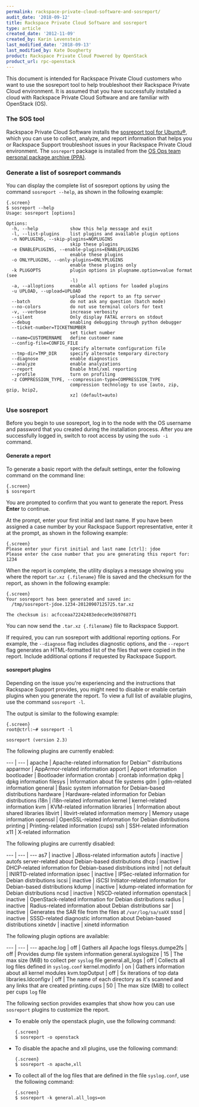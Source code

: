 ```yaml
---
permalink: rackspace-private-cloud-software-and-sosreport/
audit_date: '2018-09-12'
title: Rackspace Private Cloud Software and sosreport
type: article
created_date: '2012-11-09'
created_by: Karin Levenstein
last_modified_date: '2018-09-13'
last_modified_by: Kate Dougherty
product: Rackspace Private Cloud Powered by OpenStack
product_url: rpc-openstack
---
```


This document is intended for Rackspace Private Cloud customers who want
to use the sosreport tool to help troubleshoot their Rackspace Private
Cloud environment. It is assumed that you have successfully installed a cloud
with Rackspace Private Cloud Software and are familiar with OpenStack
(OS).

### The SOS tool

Rackspace Private Cloud Software installs the [sosreport tool for
Ubuntu&reg;](https://github.com/sosreport/sosreport), which you can use
to collect, analyze, and report information that helps you or Rackspace
Support troubleshoot issues in your Rackspace Private Cloud environment.
The `sosreport` package is installed from the [OS Ops team
personal package archive
(PPA)](https://launchpad.net/~osops-packaging/+archive/ppa).

### Generate a list of sosreport commands

You can display the complete list of sosreport options by using the command
`sosreport --help`, as shown in the following example:

    {.screen}
    $ sosreport --help
    Usage: sosreport [options]

    Options:
      -h, --help            show this help message and exit
      -l, --list-plugins    list plugins and available plugin options
      -n NOPLUGINS, --skip-plugins=NOPLUGINS
                            skip these plugins
      -e ENABLEPLUGINS, --enable-plugins=ENABLEPLUGINS
                            enable these plugins
      -o ONLYPLUGINS, --only-plugins=ONLYPLUGINS
                            enable these plugins only
      -k PLUGOPTS           plugin options in plugname.option=value format (see
                            -l)
      -a, --alloptions      enable all options for loaded plugins
      -u UPLOAD, --upload=UPLOAD
                            upload the report to an ftp server
      --batch               do not ask any question (batch mode)
      --no-colors           do not use terminal colors for text
      -v, --verbose         increase verbosity
      --silent              Only display FATAL errors on stdout
      --debug               enabling debugging through python debugger
      --ticket-number=TICKETNUMBER
                            set ticket number
      --name=CUSTOMERNAME   define customer name
      --config-file=CONFIG_FILE
                            specify alternate configuration file
      --tmp-dir=TMP_DIR     specify alternate temporary directory
      --diagnose            enable diagnostics
      --analyze             enable analyzations
      --report              Enable html/xml reporting
      --profile             turn on profiling
      -z COMPRESSION_TYPE, --compression-type=COMPRESSION_TYPE
                            compression technology to use [auto, zip, gzip, bzip2,
                            xz] (default=auto)

### Use sosreport

Before you begin to use sosreport, log in to the node with the OS
username and password that you created during the installation process.
After you are successfully logged in, switch to root access by using the
`sudo -i` command.

#### Generate a report

To generate a basic report with the default settings, enter the following
command on the command line:

    {.screen}
    $ sosreport

You are prompted to confirm that you want to generate the report.
Press **Enter** to continue.

At the prompt, enter your first initial and last name. If you have been
assigned a case number by your Rackspace Support representative, enter
it at the prompt, as shown in the following example:

    {.screen}
    Please enter your first initial and last name [ctrl]: jdoe
    Please enter the case number that you are generating this report for: 1234

When the report is complete, the utility displays a message showing
you where the report `tar.xz {.filename}` file is saved and the
checksum for the report, as shown in the following example:


    {.screen}
    Your sosreport has been generated and saved in:
      /tmp/sosreport-jdoe.1234-20120907125725.tar.xz

    The checksum is: acfcceaa72242483edece9e3b97687f1


You can now send the `.tar.xz {.filename}` file to Rackspace Support.

If required, you can run sosreport with additional reporting options.
For example, the `--diagnose` flag includes diagnostic options, and the
`--report` flag generates an HTML-formatted list of the files that were copied
in the report. Include additional options if requested by Rackspace Support.

#### sosreport plugins

Depending on the issue you're experiencing and the instructions that Rackspace
Support provides, you might need to disable or enable certain plugins when you
generate the report. To view a full list of available plugins, use the command
`sosreport -l`.

The output is similar to the following example:

    {.screen}
    root@ctrl:~# sosreport -l

    sosreport (version 2.3)

The following plugins are currently enabled:

--- | --- |
apache | Apache-related information for Debian&trade; distributions
apparmor | AppArmor-related information
apport | Apport information
bootloader | Bootloader information
crontab | crontab information
dpkg | dpkg information
filesys | Information about file systems
gdm | gdm-related information
general | Basic system information for Debian-based distributions
hardware | Hardware-related information for Debian distributions
i18n | i18n-related information
kernel | kernel-related information
kvm | KVM-related information
libraries | Information about shared libraries
libvirt | libvirt-related information
memory | Memory usage information
openssl | OpenSSL-related information for Debian distributions
printing | Printing-related information (cups)
ssh | SSH-related information
x11 | X-related information

The following plugins are currently disabled:

--- | --- | ---
as7 | inactive | JBoss-related information
autofs | inactive | autofs server-related about Debian-based distributions
dhcp | inactive | DHCP-related information for Debian-based distributions
initrd  | not default | INIRTD-related information
ipsec | inactive | IPSec-related information for Debian distributions
iscsi | inactive | iSCSI Initiator-related information for Debian-based distributions
kdump | inactive | kdump-related information for Debian distributions
ncsd | inactive | NSCD-related information
openstack | inactive | OpenStack-related information for Debian distributions
radius | inactive | Radius-related information about Debian distributions
sar | inactive | Generates the SAR file from the files at `/var/log/sa/saXX`
sssd | inactive | SSSD-related diagnostic information about Debian-based distributions
xinetdv | inactive | xinetd information

The following plugin options are available:

--- | --- | ---
apache.log | off | Gathers all Apache logs
filesys.dumpe2fs | off | Provides dump file system information
general.syslogsize | 15 | The max size (MiB) to collect per `syslog` file
general.all_logs | off | Collects all log files defined in `syslog.conf`
kernel.modinfo | on | Gathers information about all kernel modules
kvm.topOutput | off | 5x iterations of top data
libraries.ldconfigv | off | The name of each directory as it's scanned and any links that are created
printing.cups | 50 | The max size (MiB) to collect per cups `log` file

The following section provides examples that show how you can use `sosreport`
plugins to customize the report.

-   To enable only the openstack plugin, use the following command:

        {.screen}
        $ sosreport -o openstack

-   To disable the apache and xll plugins, use the following command:

        {.screen}
        $ sosreport -n apache,xll

-   To collect all of the log files that are defined in the file
    `syslog.conf`, use the following command:

        {.screen}
        $ sosreport -k general.all_logs=on
